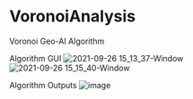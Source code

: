 # VoronoiAnalysis
Voronoi Geo-AI Algorithm

Algorithm GUI
![2021-09-26 15_13_37-Window](https://user-images.githubusercontent.com/67192794/147092599-69a1145b-8dc9-40c1-93aa-b2d7b0f49c7b.png)
![2021-09-26 15_15_40-Window](https://user-images.githubusercontent.com/67192794/147092646-b188fd09-c30a-4304-ab5e-0c8160b74913.png)

Algorithm Outputs
![image](https://user-images.githubusercontent.com/67192794/147092743-ac749b16-913c-47c8-a712-9d3cc26836c5.png)

